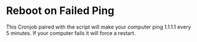 # Reboot on Failed Ping
 This Cronjob paired with the script will make your computer ping 1.1.1.1 every 5 minutes. If your computer fails it will force a restart.
